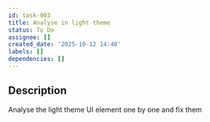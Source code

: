 ```yaml
---
id: task-003
title: Analyse in light theme
status: To Do
assignee: []
created_date: '2025-10-12 14:48'
labels: []
dependencies: []
---
```


## Description

<!-- SECTION:DESCRIPTION:BEGIN -->
Analyse the light theme UI element one by one and fix them
<!-- SECTION:DESCRIPTION:END -->
